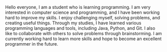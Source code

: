 Hello everyone, I am a student who is learning programming. I am very interested in computer science and programming, and I have been working hard to improve my skills. I enjoy challenging myself, solving problems, and creating useful things. Through my studies, I have learned various programming languages and tools, including Java, Python, and Git. I also like to collaborate with others to solve problems through brainstorming. I am currently working hard to learn more skills and hope to become an excellent programmer in the future.

<!---
xss008/xss008 is a ✨ special ✨ repository because its `README.md` (this file) appears on your GitHub profile.
You can click the Preview link to take a look at your changes.
--->
